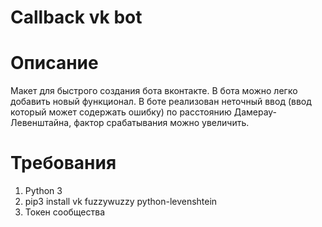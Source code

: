 # Callback vk bot
# Описание
Макет для быстрого создания бота вконтакте. В бота можно легко добавить новый функционал.
В боте реализован неточный ввод (ввод который может содержать ошибку) по расстоянию Дамерау-Левенштайна, фактор срабатывания можно увеличить.
# Требования
1) Python 3
2) pip3 install vk fuzzywuzzy python-levenshtein 
3) Токен сообщества
